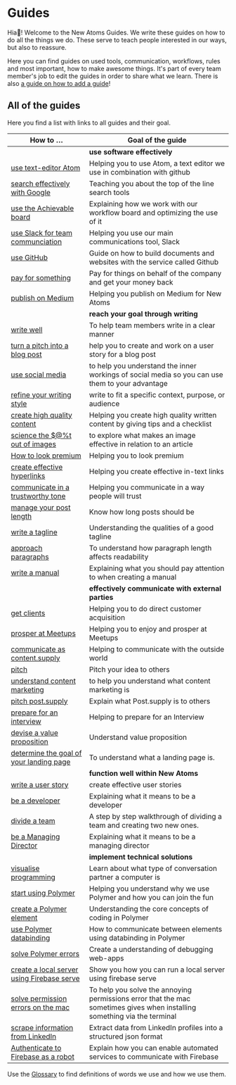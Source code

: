 # Guides

Hia👋! Welcome to the New Atoms Guides. We write these guides on how to do all the things we do. These serve to teach people interested in our ways, but also to reassure.

Here you can find guides on used tools, communication, workflows, rules and most important, how to make awesome things. It's part of every team member's job to edit the guides in order to share what we learn. There is also [a guide on how to add a guide](contributing.md)!

## All of the guides

Here you find a list with links to all guides and their goal.

|How to … |Goal of the guide              |
|--------|-----------------------------|
| | **use software effectively** |
|[use text-editor Atom](atom-guide)| Helping you to use Atom, a text editor we use in combination with github |
|[search effectively with Google](google-search-guide)| Teaching you about the top of the line search tools |
|[use the Achievable board](use-the-achievables-board) | Explaining how we work with our workflow board and optimizing the use of it  |
|[use Slack for team communciation](slack-guide) | Helping you use our main communications tool, Slack |
|[use GitHub](github-guide) | Guide on how to build documents and websites with the service called Github |
|[pay for something](how-to-pay-for-something) | Pay for things on behalf of the company and get your money back |
|[publish on Medium](publish-on-medium)| Helping you publish on Medium for New Atoms |
| | **reach your goal through writing** |
|[write well](writing-guide) | To help team members write in a clear manner |
|[turn a pitch into a blog post](turn-a-pitch-into-a-publishable-blog-post)| help you to create and work on a user story for a blog post |
|[use social media](use-social-media) | to help you understand the inner workings of social media so you can use them to your advantage |
|[refine your writing style](refine-your-writing-style)| write to fit a specific context, purpose, or audience  |
|[create high quality content](write-awesome-content)| Helping you create high quality written content by giving tips and a checklist |
|[science the $@%t out of images](effective-image-guide)| to explore what makes an image effective in relation to an article  |
|[How to look premium](how-to-look-premium)| Helping you to look premium |
|[create effective hyperlinks](create-effective-hyperlinks)| Helping you create effective in-text links |
|[communicate in a trustworthy tone](communicate-in-a-trustworthy-tone) | Helping you communicate in a way people will trust |
|[manage your post length](manage-your-post-length) | Know how long posts should be |
|[write a tagline](write-a-tagline) | Understanding the qualities of a good tagline |
|[approach paragraphs](paragraph-guide)| To understand how paragraph length affects readability |
|[write a manual](how-to-write-a-manual)| Explaining what you should pay attention to when creating a manual  |
| | **effectively communicate with external parties** |
|[get clients](get-clients)| Helping you to do direct customer acquisition |
|[prosper at Meetups](prosper-at-meetups)| Helping you to enjoy and prosper at Meetups |
|[communicate as content.supply](communication-guide) | Helping to communicate with the outside world
|[pitch](pitch-an-idea) | Pitch your idea to others |
|[understand content marketing](understand-content-marketing) | to help you understand what content marketing is |
|[pitch post.supply](pitch-post-supply) | Explain what Post.supply is to others |
|[prepare for an interview](interview-guide) | Helping to prepare for an Interview |
|[devise a value proposition](devise-a-value-proposition) | Understand value proposition |
|[determine the goal of your landing page](determine-the-goal-of-your-landing-page) | To understand what a landing page is. |
| | **function well within New Atoms** |
|[write a user story](user-story-guide)| create effective user stories |
|[be a developer](be-a-developer) | Explaining what it means to be a developer |
|[divide a team](divide-a-team)| A step by step walkthrough of dividing a team and creating two new ones. |
|[be a Managing Director](be-a-managing-director) | Explaining what it means to be a managing director |
| | **implement technical solutions** |
|[visualise programming](visualise-programming-guide) | Learn about what type of conversation partner a computer is |
|[start using Polymer](start-using-polymer)| Helping you understand why we use Polymer and how you can join the fun |
|[create a Polymer element](creating-elements) | Understanding the core concepts of coding in Polymer |
|[use Polymer databinding](databinding) | How to communicate between elements using databinding in Polymer |
|[solve Polymer errors](fixing-errors) | Create a understanding of debugging web-apps |
|[create a local server using Firebase serve ](run-a-local-server-with-firebase-serve) | Show you how you can run a local server using firebase serve |
|[solve permission errors on the mac ](solve-mac-permission-errors) | To help you solve the annoying permissions error that the mac sometimes gives when installing something via the terminal |
|[scrape information from LinkedIn](web-scraping) | Extract data from LinkedIn profiles into a structured json format |
|[Authenticate to Firebase as a robot](nonhuman-firebase-authentication) | Explain how you can enable automated services to communicate with Firebase |


Use the [Glossary](glossary) to find definitions of words we use and how we use them.
